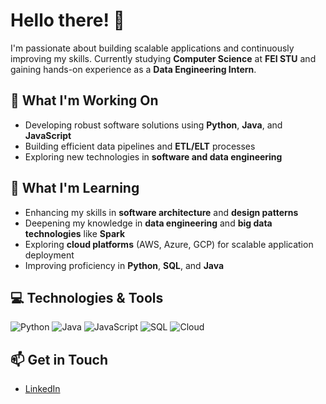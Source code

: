 # Hello there! 👋

I'm passionate about building scalable applications and continuously improving my skills. Currently studying **Computer Science** at **FEI STU** and gaining hands-on experience as a **Data Engineering Intern**.

## 🔭 What I'm Working On

- Developing robust software solutions using **Python**, **Java**, and **JavaScript**
- Building efficient data pipelines and **ETL/ELT** processes
- Exploring new technologies in **software and data engineering**

## 🌱 What I'm Learning

- Enhancing my skills in **software architecture** and **design patterns**
- Deepening my knowledge in **data engineering** and **big data technologies** like **Spark**
- Exploring **cloud platforms** (AWS, Azure, GCP) for scalable application deployment
- Improving proficiency in **Python**, **SQL**, and **Java**

## 💻 Technologies & Tools

![Python](https://img.shields.io/badge/Python-3776AB?style=for-the-badge&logo=python&logoColor=white)
![Java](https://img.shields.io/badge/Java-007396?style=for-the-badge&logo=openjdk&logoColor=white)
![JavaScript](https://img.shields.io/badge/JavaScript-F7DF1E?style=for-the-badge&logo=javascript&logoColor=black)
![SQL](https://img.shields.io/badge/SQL-336791?style=for-the-badge&logo=postgresql&logoColor=white)
![Cloud](https://img.shields.io/badge/Cloud-4285F4?style=for-the-badge&logo=icloud&logoColor=white)

## 📫 Get in Touch

- [LinkedIn](https://www.linkedin.com/in/peter-m-4a945322a)

<!--
**YourUsername/YourUsername** is a ✨ special ✨ repository because its `README.md` (this file) appears on your GitHub profile.
-->
